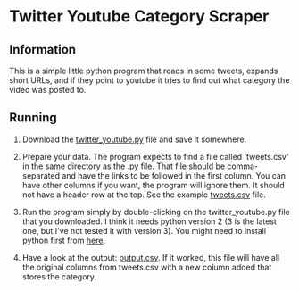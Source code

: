 # Twitter Youtube Category Scraper

## Information

This is a simple little python program that reads in some tweets, expands short URLs, and if they point to youtube it tries to find out what category the video was posted to.

## Running

 1. Download the [twitter_youtube.py](./twitter_youtube.py) file and save it somewhere.
 
 2. Prepare your data. The program expects to find a file called 'tweets.csv' in the same directory as the .py file. That file should be comma-separated and have the links to be followed in the first column. You can have other columns if you want, the program will ignore them. It should not have a header row at the top. See the example [tweets.csv](tweets.csv) file.

 3. Run the program simply by double-clicking on the twitter_youtube.py file that you downloaded. I think it needs python version 2 (3 is the latest one, but I've not tested it with version 3). You might need to install python first from [here](https://www.python.org/download/releases/2.7.2/). 

 4. Have a look at the output: [output.csv](./output.csv). If it worked, this file will have all the original columns from tweets.csv with a new column added that stores the category.

